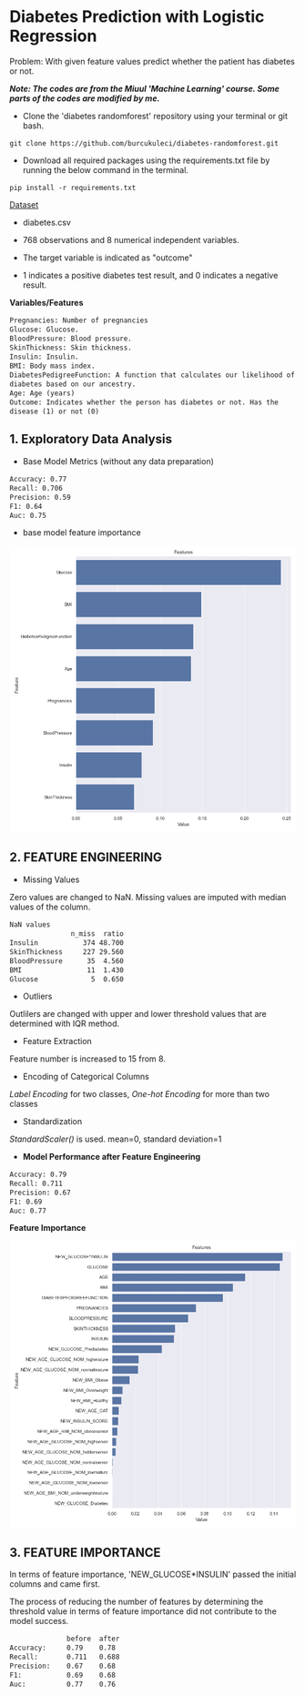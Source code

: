 # Diabetes Prediction with Logistic Regression

Problem: With given feature values predict whether the patient has diabetes or not.

***Note: The codes are from the Miuul 'Machine Learning' course. Some parts of the codes are modified by me.***

- Clone the 'diabetes randomforest' repository using your terminal or git bash.

```
git clone https://github.com/burcukuleci/diabetes-randomforest.git
```
- Download all required packages using the requirements.txt file by running the below command in the terminal.

```
pip install -r requirements.txt
```

[Dataset](https://www.kaggle.com/datasets/uciml/pima-indians-diabetes-database)

- diabetes.csv 

- 768 observations and 8 numerical independent variables.
- The target variable is indicated as "outcome"
- 1 indicates a positive diabetes test result, and 0 indicates a negative result.

**Variables/Features**

```
Pregnancies: Number of pregnancies
Glucose: Glucose.
BloodPressure: Blood pressure.
SkinThickness: Skin thickness.
Insulin: Insulin.
BMI: Body mass index.
DiabetesPedigreeFunction: A function that calculates our likelihood of diabetes based on our ancestry.
Age: Age (years)
Outcome: Indicates whether the person has diabetes or not. Has the disease (1) or not (0)
```

## 1. Exploratory Data Analysis

- Base Model Metrics (without any data preparation)

```
Accuracy: 0.77
Recall: 0.706
Precision: 0.59
F1: 0.64
Auc: 0.75
```
- base model feature importance

![Feature Importance](base_model_importance.png)

## 2. FEATURE ENGINEERING

- Missing Values

Zero values are changed to NaN. Missing values are imputed with median values of the column. 

```
NaN values 
               n_miss  ratio
Insulin           374 48.700
SkinThickness     227 29.560
BloodPressure      35  4.560
BMI                11  1.430
Glucose             5  0.650
```
- Outliers

Outlilers are changed with upper and lower threshold values that are determined with IQR method. 

- Feature Extraction 

Feature number is increased to 15 from 8.

- Encoding of Categorical Columns
  
*Label Encoding* for two classes, *One-hot Encoding* for more than two classes 

- Standardization

*StandardScaler()* is used. mean=0, standard deviation=1

- **Model Performance after Feature Engineering**

```
Accuracy: 0.79
Recall: 0.711
Precision: 0.67
F1: 0.69
Auc: 0.77
```
**Feature Importance**

![Feature Importance](model_importance.png)

## 3. FEATURE IMPORTANCE

In terms of feature importance, 'NEW_GLUCOSE*INSULIN' passed the initial columns and came first.

The process of reducing the number of features by determining the threshold value in terms of feature importance did not contribute to the model success.

```
              before  after
Accuracy:     0.79    0.78
Recall:       0.711   0.688
Precision:    0.67    0.68
F1:           0.69    0.68
Auc:          0.77    0.76
```
